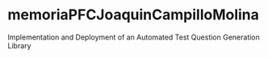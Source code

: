 # memoriaPFCJoaquinCampilloMolina
Implementation and Deployment of an Automated Test Question Generation Library
